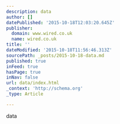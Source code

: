 ```yaml
---
description: data
author: []
datePublished: '2015-10-18T12:03:20.645Z'
publisher:
  domain: www.wired.co.uk
  name: wired.co.uk
title: ''
dateModified: '2015-10-18T11:56:46.313Z'
sourcePath: _posts/2015-10-18-data.md
published: true
inFeed: true
hasPage: true
inNav: false
url: data/index.html
_context: 'http://schema.org'
_type: Article

---
```

data